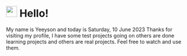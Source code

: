  <h1>
    <img src="https://emojis.slackmojis.com/emojis/images/1643510097/45343/hi.gif?1643510097" width="30"/> 
    Hello!
 </h1>
 <p>
    My name is Yeeyson and today is Saturday, 10 June 2023
    Thanks for visiting my profile, I have some test projects going on others are done learning projects and others are real projects.
    Feel free to watch and use them.
 </p>